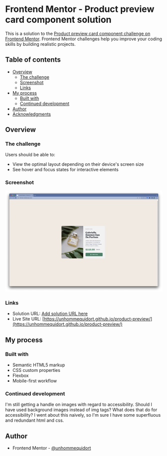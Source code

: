 # Frontend Mentor - Product preview card component solution

This is a solution to the [Product preview card component challenge on Frontend Mentor](https://www.frontendmentor.io/challenges/product-preview-card-component-GO7UmttRfa). Frontend Mentor challenges help you improve your coding skills by building realistic projects.

## Table of contents

- [Overview](#overview)
  - [The challenge](#the-challenge)
  - [Screenshot](#screenshot)
  - [Links](#links)
- [My process](#my-process)
  - [Built with](#built-with)
  - [Continued development](#continued-development)
- [Author](#author)
- [Acknowledgments](#acknowledgments)

## Overview

### The challenge

Users should be able to:

- View the optimal layout depending on their device's screen size
- See hover and focus states for interactive elements

### Screenshot

![](./images/screenshot.png)

### Links

- Solution URL: [Add solution URL here](https://your-solution-url.com)
- Live Site URL: [https://unhommequidort.github.io/product-preview/](https://unhommequidort.github.io/product-preview/)

## My process

### Built with

- Semantic HTML5 markup
- CSS custom properties
- Flexbox
- Mobile-first workflow

### Continued development

I'm still getting a handle on images with regard to accessibility. Should I have used background images instead of img tags? What does that do for accessibility? I went about this naively, so I'm sure I have some superfluous and redundant html and css.

## Author

- Frontend Mentor - [@unhommequidort](https://www.frontendmentor.io/profile/unhommequidort)

